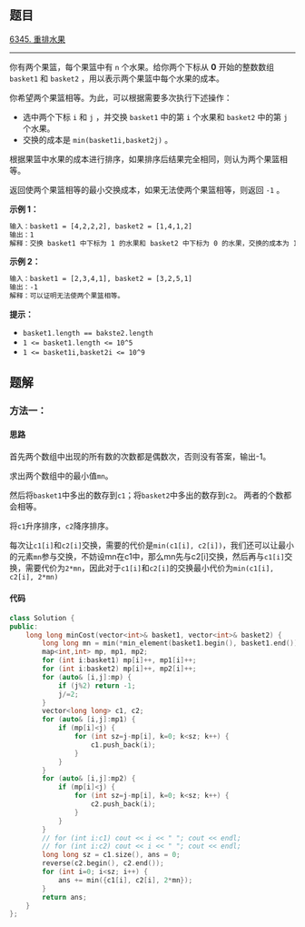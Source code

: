 ## 题目

[6345. 重排水果](https://leetcode.cn/problems/rearranging-fruits/)

---

你有两个果篮，每个果篮中有 `n` 个水果。给你两个下标从 **0** 开始的整数数组 `basket1` 和 `basket2` ，用以表示两个果篮中每个水果的成本。

你希望两个果篮相等。为此，可以根据需要多次执行下述操作：

-   选中两个下标 `i` 和 `j` ，并交换 `basket1` 中的第 `i` 个水果和 `basket2` 中的第 `j` 个水果。
-   交换的成本是 `min(basket1i,basket2j)` 。

根据果篮中水果的成本进行排序，如果排序后结果完全相同，则认为两个果篮相等。

返回使两个果篮相等的最小交换成本，如果无法使两个果篮相等，则返回 `-1` 。

  

**示例 1：**

```txt
输入：basket1 = [4,2,2,2], basket2 = [1,4,1,2]
输出：1
解释：交换 basket1 中下标为 1 的水果和 basket2 中下标为 0 的水果，交换的成本为 1 。此时，basket1 = [4,1,2,2] 且 basket2 = [2,4,1,2] 。重排两个数组，发现二者相等。
```

**示例 2：**

```txt
输入：basket1 = [2,3,4,1], basket2 = [3,2,5,1]
输出：-1
解释：可以证明无法使两个果篮相等。
```
  

**提示：**

-   `basket1.length == bakste2.length`
-   `1 <= basket1.length <= 10^5`
-   `1 <= basket1i,basket2i <= 10^9`

  

## 题解

### 方法一：

#### 思路

首先两个数组中出现的所有数的次数都是偶数次，否则没有答案，输出-1。

求出两个数组中的最小值`mn`。

然后将`basket1`中多出的数存到`c1`；将`basket2`中多出的数存到`c2`。
两者的个数都会相等。

将`c1`升序排序，`c2`降序排序。

每次让`c1[i]`和`c2[i]`交换，需要的代价是`min(c1[i], c2[i])`，我们还可以让最小的元素`mn`参与交换，不妨设mn在c1中，那么mn先与c2[i]交换，然后再与`c1[i]`交换，需要代价为`2*mn`，因此对于`c1[i]`和`c2[i]`的交换最小代价为`min(c1[i], c2[i], 2*mn)`

#### 代码

```cpp
class Solution {
public:
    long long minCost(vector<int>& basket1, vector<int>& basket2) {
        long long mn = min(*min_element(basket1.begin(), basket1.end()), *min_element(basket2.begin(), basket2.end()));
        map<int,int> mp, mp1, mp2;
        for (int i:basket1) mp[i]++, mp1[i]++;
        for (int i:basket2) mp[i]++, mp2[i]++;
        for (auto& [i,j]:mp) {
            if (j%2) return -1;
            j/=2;
        }
        vector<long long> c1, c2;
        for (auto& [i,j]:mp1) {
            if (mp[i]<j) {
                for (int sz=j-mp[i], k=0; k<sz; k++) {
                    c1.push_back(i);
                }
            }
        }
        for (auto& [i,j]:mp2) {
            if (mp[i]<j) {
                for (int sz=j-mp[i], k=0; k<sz; k++) {
                    c2.push_back(i);
                }
            }
        }
        // for (int i:c1) cout << i << " "; cout << endl;
        // for (int i:c2) cout << i << " "; cout << endl;
        long long sz = c1.size(), ans = 0;
        reverse(c2.begin(), c2.end());
        for (int i=0; i<sz; i++) {
            ans += min({c1[i], c2[i], 2*mn});
        }
        return ans;
    }
};
```
